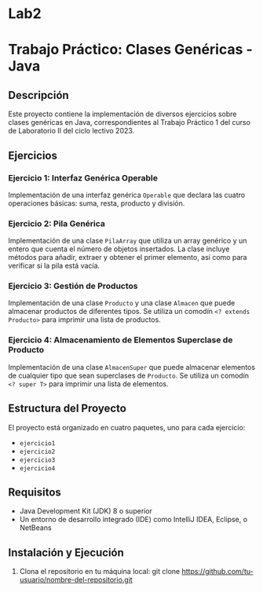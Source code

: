 # Lab2
# Trabajo Práctico: Clases Genéricas - Java

## Descripción
Este proyecto contiene la implementación de diversos ejercicios sobre clases genéricas en Java, correspondientes al Trabajo Práctico 1 del curso de Laboratorio II del ciclo lectivo 2023. 

## Ejercicios

### Ejercicio 1: Interfaz Genérica Operable
Implementación de una interfaz genérica `Operable` que declara las cuatro operaciones básicas: suma, resta, producto y división.

### Ejercicio 2: Pila Genérica
Implementación de una clase `PilaArray` que utiliza un array genérico y un entero que cuenta el número de objetos insertados. La clase incluye métodos para añadir, extraer y obtener el primer elemento, así como para verificar si la pila está vacía.

### Ejercicio 3: Gestión de Productos
Implementación de una clase `Producto` y una clase `Almacen` que puede almacenar productos de diferentes tipos. Se utiliza un comodín `<? extends Producto>` para imprimir una lista de productos.

### Ejercicio 4: Almacenamiento de Elementos Superclase de Producto
Implementación de una clase `AlmacenSuper` que puede almacenar elementos de cualquier tipo que sean superclases de `Producto`. Se utiliza un comodín `<? super T>` para imprimir una lista de elementos.

## Estructura del Proyecto
El proyecto está organizado en cuatro paquetes, uno para cada ejercicio:
- `ejercicio1`
- `ejercicio2`
- `ejercicio3`
- `ejercicio4`

## Requisitos
- Java Development Kit (JDK) 8 o superior
- Un entorno de desarrollo integrado (IDE) como IntelliJ IDEA, Eclipse, o NetBeans

## Instalación y Ejecución
1. Clona el repositorio en tu máquina local:
   git clone https://github.com/tu-usuario/nombre-del-repositorio.git
